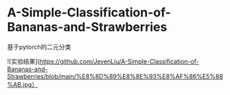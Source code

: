 # A-Simple-Classification-of-Bananas-and-Strawberries
基于pytorch的二元分类

![实验结果](https://github.com/JevenLiu/A-Simple-Classification-of-Bananas-and-Strawberries/blob/main/%E8%8D%89%E8%8E%93%E8%AF%86%E5%88%AB.jpg）

